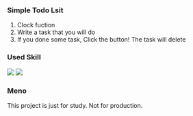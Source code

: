 ### Simple Todo Lsit
1. Clock fuction 
2. Write a task that you will do
3. If you done some task, Click the button! The task will delete


### Used Skill

<img src="https://img.shields.io/badge/React-61DAFB?style=flat-square&logo=React&logoColor=white"/>  <img src="https://img.shields.io/badge/TypeScript-3178C6?style=flat-square&logo=TypeScript&logoColor=white"/>

### Meno
This project is just for study. Not for production.
